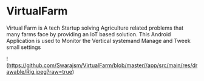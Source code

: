 # VirtualFarm
Virtual Farm is A tech Startup solving Agriculture related problems that many farms face by providing an IoT based solution. This Android Application is used to Monitor the Vertical systemand Manage and Tweek small settings

!(https://github.com/Swarajsm/VirtualFarm/blob/master//app/src/main/res/drawable/Rig.jpeg?raw=true)

